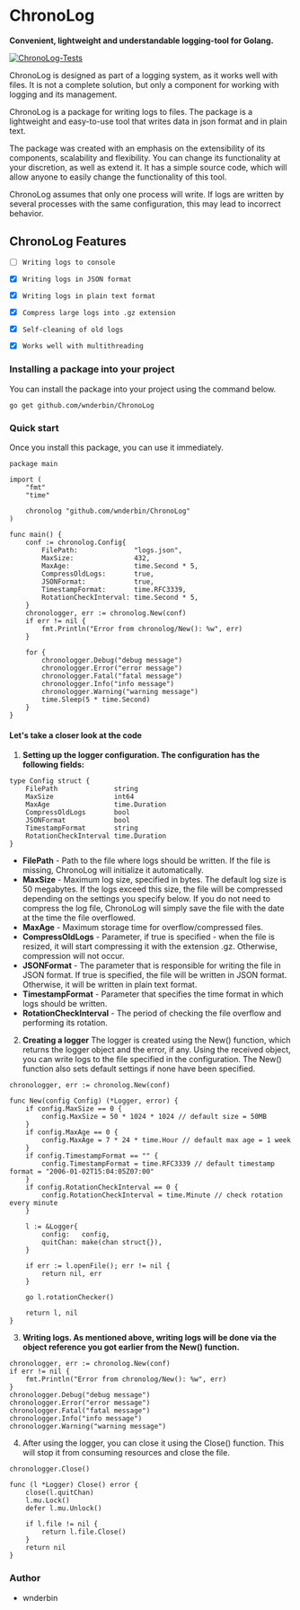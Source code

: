 # ChronoLog
**Convenient, lightweight and understandable logging-tool for Golang.**

[![ChronoLog-Tests](https://github.com/wnderbin/ChronoLog/actions/workflows/chronolog_tests.yml/badge.svg)](https://github.com/wnderbin/ChronoLog/actions/workflows/chronolog_tests.yml)

ChronoLog is designed as part of a logging system, as it works well with files. It is not a complete solution, but only a component for working with logging and its management.

ChronoLog is a package for writing logs to files. The package is a lightweight and easy-to-use tool that writes data in json format and in plain text.

The package was created with an emphasis on the extensibility of its components, scalability and flexibility. You can change its functionality at your discretion, as well as extend it. It has a simple source code, which will allow anyone to easily change the functionality of this tool.

ChronoLog assumes that only one process will write. If logs are written by several processes with the same configuration, this may lead to incorrect behavior.

## ChronoLog Features
- [ ] `Writing logs to console`
- [X] `Writing logs in JSON format`
- [X] `Writing logs in plain text format`
- [X] `Compress large logs into .gz extension`
- [X] `Self-cleaning of old logs`
- [X] `Works well with multithreading`


### Installing a package into your project
You can install the package into your project using the command below.
```
go get github.com/wnderbin/ChronoLog
```
### Quick start
Once you install this package, you can use it immediately.
```
package main

import (
	"fmt"
	"time"

	chronolog "github.com/wnderbin/ChronoLog"
)

func main() {
	conf := chronolog.Config{
		FilePath:              "logs.json",
		MaxSize:               432,
		MaxAge:                time.Second * 5,
		CompressOldLogs:       true,
		JSONFormat:            true,
		TimestampFormat:       time.RFC3339,
		RotationCheckInterval: time.Second * 5,
	}
	chronologger, err := chronolog.New(conf)
	if err != nil {
		fmt.Println("Error from chronolog/New(): %w", err)
	}

	for {
		chronologger.Debug("debug message")
		chronologger.Error("error message")
		chronologger.Fatal("fatal message")
		chronologger.Info("info message")
		chronologger.Warning("warning message")
		time.Sleep(5 * time.Second)
	}
}
```

#### Let's take a closer look at the code
1. **Setting up the logger configuration.
The configuration has the following fields:**
```
type Config struct {
	FilePath              string
	MaxSize               int64         
	MaxAge                time.Duration
	CompressOldLogs       bool          
	JSONFormat            bool          
	TimestampFormat       string        
	RotationCheckInterval time.Duration 
}
```
* **FilePath** - Path to the file where logs should be written. If the file is missing, ChronoLog will initialize it automatically.
* **MaxSize** - Maximum log size, specified in bytes. The default log size is 50 megabytes. If the logs exceed this size, the file will be compressed depending on the settings you specify below. If you do not need to compress the log file, ChronoLog will simply save the file with the date at the time the file overflowed.
* **MaxAge** - Maximum storage time for overflow/compressed files.
* **CompressOldLogs** - Parameter, if true is specified - when the file is resized, it will start compressing it with the extension .gz. Otherwise, compression will not occur.
* **JSONFormat** - The parameter that is responsible for writing the file in JSON format. If true is specified, the file will be written in JSON format. Otherwise, it will be written in plain text format.
* **TimestampFormat** - Parameter that specifies the time format in which logs should be written.
* **RotationCheckInterval** - The period of checking the file overflow and performing its rotation.

2. **Creating a logger**
The logger is created using the New() function, which returns the logger object and the error, if any. Using the received object, you can write logs to the file specified in the configuration. The New() function also sets default settings if none have been specified.
```
chronologger, err := chronolog.New(conf)
```
```
func New(config Config) (*Logger, error) {
	if config.MaxSize == 0 {
		config.MaxSize = 50 * 1024 * 1024 // default size = 50MB
	}
	if config.MaxAge == 0 {
		config.MaxAge = 7 * 24 * time.Hour // default max age = 1 week
	}
	if config.TimestampFormat == "" {
		config.TimestampFormat = time.RFC3339 // default timestamp format = "2006-01-02T15:04:05Z07:00"
	}
	if config.RotationCheckInterval == 0 {
		config.RotationCheckInterval = time.Minute // check rotation every minute
	}

	l := &Logger{
		config:   config,
		quitChan: make(chan struct{}),
	}

	if err := l.openFile(); err != nil {
		return nil, err
	}

	go l.rotationChecker()

	return l, nil
}
```

3. **Writing logs. As mentioned above, writing logs will be done via the object reference you got earlier from the New() function.**
```
chronologger, err := chronolog.New(conf)
if err != nil {
	fmt.Println("Error from chronolog/New(): %w", err)
}
chronologger.Debug("debug message")
chronologger.Error("error message")
chronologger.Fatal("fatal message")
chronologger.Info("info message")
chronologger.Warning("warning message")
```

4. After using the logger, you can close it using the Close() function. This will stop it from consuming resources and close the file.
```
chronologger.Close()
```
```
func (l *Logger) Close() error {
	close(l.quitChan)
	l.mu.Lock()
	defer l.mu.Unlock()

	if l.file != nil {
		return l.file.Close()
	}
	return nil
}
```

### Author
* wnderbin
